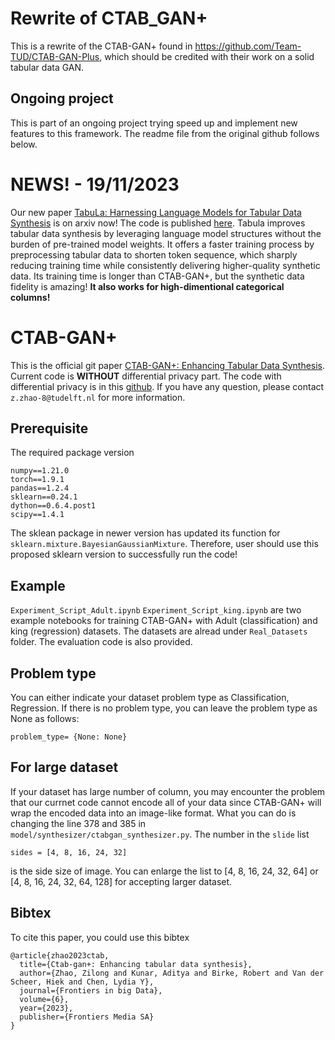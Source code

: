 # Rewrite of CTAB_GAN+ 
This is a rewrite of the CTAB-GAN+ found in https://github.com/Team-TUD/CTAB-GAN-Plus, which should be credited with their work on a solid tabular data GAN. 

## Ongoing project
This is part of an ongoing project trying speed up and implement new features to this framework. The readme file from the original github follows below.

# NEWS! - 19/11/2023
Our new paper [TabuLa: Harnessing Language Models for Tabular Data Synthesis](https://arxiv.org/abs/2310.12746) is on arxiv now! The code is published 
[here](https://github.com/zhao-zilong/Tabula). Tabula improves tabular data synthesis by leveraging language model structures without the burden of pre-trained model weights. It offers a faster training process by preprocessing tabular data to shorten token sequence, which sharply reducing training time while consistently delivering higher-quality synthetic data. Its training time is longer than CTAB-GAN+, but the synthetic data fidelity is amazing! **It also works for high-dimentional categorical columns!**

# CTAB-GAN+
This is the official git paper [CTAB-GAN+: Enhancing Tabular Data Synthesis](https://arxiv.org/abs/2204.00401). Current code is **WITHOUT** differential privacy part. The code with differential privacy is in this [github](https://github.com/Team-TUD/CTAB-GAN-Plus-DP). 
If you have any question, please contact `z.zhao-8@tudelft.nl` for more information.


## Prerequisite

The required package version
```
numpy==1.21.0
torch==1.9.1
pandas==1.2.4
sklearn==0.24.1
dython==0.6.4.post1
scipy==1.4.1
```
The sklean package in newer version has updated its function for `sklearn.mixture.BayesianGaussianMixture`. Therefore, user should use this proposed sklearn version to successfully run the code!

## Example
`Experiment_Script_Adult.ipynb`  `Experiment_Script_king.ipynb` are two example notebooks for training CTAB-GAN+ with Adult (classification) and king (regression) datasets. The datasets are alread under `Real_Datasets` folder.
The evaluation code is also provided.

## Problem type

You can either indicate your dataset problem type as Classification, Regression. If there is no problem type, you can leave the problem type as None as follows:
```
problem_type= {None: None}
```

## For large dataset

If your dataset has large number of column, you may encounter the problem that our currnet code cannot encode all of your data since CTAB-GAN+ will wrap the encoded data into an image-like format. What you can do is changing the line 378 and 385 in `model/synthesizer/ctabgan_synthesizer.py`. The number in the `slide` list
```
sides = [4, 8, 16, 24, 32]
```
is the side size of image. You can enlarge the list to [4, 8, 16, 24, 32, 64] or [4, 8, 16, 24, 32, 64, 128] for accepting larger dataset.

## Bibtex

To cite this paper, you could use this bibtex

```
@article{zhao2023ctab,
  title={Ctab-gan+: Enhancing tabular data synthesis},
  author={Zhao, Zilong and Kunar, Aditya and Birke, Robert and Van der Scheer, Hiek and Chen, Lydia Y},
  journal={Frontiers in big Data},
  volume={6},
  year={2023},
  publisher={Frontiers Media SA}
}
```
